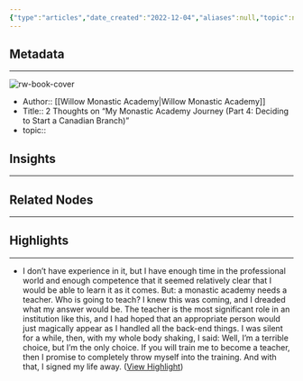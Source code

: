 ```yaml
---
{"type":"articles","date_created":"2022-12-04","aliases":null,"topic":null,"url":"https://web.archive.org/web/20220120140728/https://growingwillow.org/my-monastic-academy-journey-part-4-deciding-to-start-a-canadian-branch/","layout":null,"banner":null,"dg-publish":true,"tags":null,"permalink":"/300-biblio/200-articles/2-thoughts-on-my-monastic-academy-journey-part-4-deciding-to-start-a-canadian-branch/","dgPassFrontmatter":true,"created":"2023-10-20T12:44:18.000-05:00","updated":"2023-10-20T12:44:18.000-05:00"}
---
```


## Metadata
---
![rw-book-cover](https://web.archive.org/web/20220120140728im_/https://growingwillow.org/wp-content/uploads/2020/11/19-05-28_13.545D4_4686_8x12-1-scaled.jpg)
- Author:: [[Willow Monastic Academy\|Willow Monastic Academy]]
- Title:: 2 Thoughts on “My Monastic Academy Journey (Part 4: Deciding to Start a Canadian Branch)”
- topic::  



## Insights
---
## Related Nodes
---

## Highlights 
---
- I don’t have experience in it, but I have enough time in the professional world and enough competence that it seemed relatively clear that I would be able to learn it as it comes. But: a monastic academy needs a teacher. Who is going to teach?
  I knew this was coming, and I dreaded what my answer would be. The teacher is the most significant role in an institution like this, and I had hoped that an appropriate person would just magically appear as I handled all the back-end things.
  I was silent for a while, then, with my whole body shaking, I said: Well, I’m a terrible choice, but I’m the only choice. If you will train me to become a teacher, then I promise to completely throw myself into the training.
  And with that, I signed my life away. ([View Highlight](https://read.readwise.io/read/01gkf0w7rew114s2cmhdqd5c8a))

